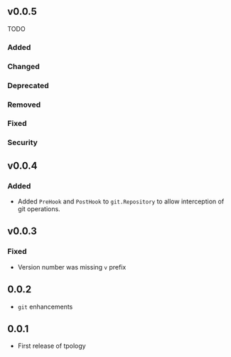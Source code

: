 ## v0.0.5

TODO

### Added

### Changed

### Deprecated

### Removed

### Fixed

### Security

## v0.0.4

### Added

* Added `PreHook` and `PostHook` to `git.Repository` to allow interception of
  git operations.

## v0.0.3

### Fixed

* Version number was missing `v` prefix

## 0.0.2

* `git` enhancements

## 0.0.1

* First release of tpology
